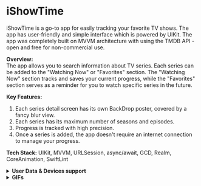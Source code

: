 # iShowTime

iShowTime is a go-to app for easily tracking your favorite TV shows. The app has user-friendly and simple interface which is powered by UIKit.
The app was completely built on MVVM architecture with using the TMDB API - open and free for non-commercial use.
    
  <b>Overview:</b>
  <br>The app allows you to search information about TV series. Each series can be added to the "Watching Now" or "Favorites" section. 
The "Watching Now" section tracks and saves your current progress, while the "Favorites" section serves as a reminder for you to watch specific series in the future.

<b>Key Features:</b>
  1) Each series detail screen has its own BackDrop poster, covered by a fancy blur view.<br>
  2) Each series has its maximum number of seasons and episodes.<br>
  3) Progress is tracked with high precision.<br>
  4) Once a series is added, the app doesn't require an internet connection to manage your progress.<br>

<b>Tech Stack:</b>
  UIKit, MVVM, URLSession, async/await, GCD, Realm, CoreAnimation, SwiftLint

  <details>
    <summary><b>User Data & Devices support</b></summary>
  <br>The app does not collect any user information and does not implement logging functionality. All data is stored on user's device via Realm Database. 
  <br>The app supports devices with iOS 14 and above (only for iPhone).
  </details>

  <details>
    <summary><b>GIFs</b></summary><br>
    <details>
    <summary>Search screen</summary>
  <img src="https://github.com/snipes1111/iShowTime/assets/123557658/24842144-8279-4029-99d1-4c38cecba085">
    </details>
    <details>
    <summary>Search detail screen</summary>
  <img src="https://github.com/snipes1111/iShowTime/assets/123557658/ca4c7f14-6bc4-4350-bf7e-0cf67f05c05f">
    </details>
    <details>
    <summary>WatchingNow screen</summary>
  <img src="https://github.com/snipes1111/iShowTime/assets/123557658/06f6a77e-b400-4430-9647-009d60dadc11">
    </details>
    <details>
    <summary>Favourites screen</summary>
  <img src="https://github.com/snipes1111/iShowTime/assets/123557658/13645924-b0a7-4327-9d3b-76e2e66d0108">
    </details>
    <details>
    <summary>Setting progress</summary>
  <img src="https://github.com/snipes1111/iShowTime/assets/123557658/dd951910-d490-473d-9f9e-455aa3988a6a">
    </details>
    <details>
    <summary>Progress validation</summary>
  <img src="https://github.com/snipes1111/iShowTime/assets/123557658/186361d5-5d78-40dc-bf41-fe1405848595">
    </details>
    <details>
    <summary>Navigation</summary>
  <img src="https://github.com/snipes1111/iShowTime/assets/123557658/988dda9c-6b34-495d-bbd9-a1fb0b53a6ec">
    </details>
  </details>
